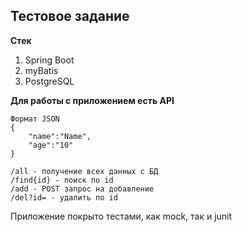## Тестовое задание

**Стек**

1. Spring Boot
2. myBatis
3. PostgreSQL

**Для работы с приложением есть API**

````
Формат JSON
{
    "name":"Name",
    "age":"10"
}

/all - получение всех данных с БД
/find{id} - поиск по id
/add - POST запрос на добавление
/del?id= - удалить по id
````

Приложение покрыто тестами, как mock, так и junit
